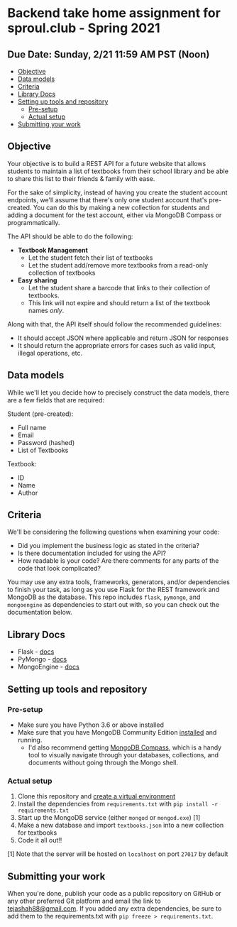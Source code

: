 # Backend take home assignment for sproul.club - Spring 2021

## Due Date: Sunday, 2/21 11:59 AM PST (Noon)

<!-- MarkdownTOC autolink="true" -->

- [Objective](#objective)
- [Data models](#data-models)
- [Criteria](#criteria)
- [Library Docs](#library-docs)
- [Setting up tools and repository](#setting-up-tools-and-repository)
    - [Pre-setup](#pre-setup)
    - [Actual setup](#actual-setup)
- [Submitting your work](#submitting-your-work)

<!-- /MarkdownTOC -->

## Objective
Your objective is to build a REST API for a future website that allows students to maintain a list of textbooks from their school library and be able to share this list to their friends & family with ease.

For the sake of simplicity, instead of having you create the student account endpoints, we'll assume that there's only one student account that's pre-created. You can do this by making a new collection for students and adding a document for the test account, either via MongoDB Compass or programmatically.

The API should be able to do the following:

* **Textbook Management**
  * Let the student fetch their list of textbooks
  * Let the student add/remove more textbooks from a read-only collection of textbooks
* **Easy sharing**
  * Let the student share a barcode that links to their collection of textbooks.
  * This link will not expire and should return a list of the textbook names *only*.

Along with that, the API itself should follow the recommended guidelines:
* It should accept JSON where applicable and return JSON for responses
* It should return the appropriate errors for cases such as valid input, illegal operations, etc.

## Data models

While we'll let you decide how to precisely construct the data models, there are a few fields that are required:

Student (pre-created):
* Full name
* Email
* Password (hashed)
* List of Textbooks

Textbook:
* ID
* Name
* Author

## Criteria

We'll be considering the following questions when examining your code:
* Did you implement the business logic as stated in the criteria?
* Is there documentation included for using the API?
* How readable is your code? Are there comments for any parts of the code that look complicated?

You may use any extra tools, frameworks, generators, and/or dependencies to finish your task, as long as you use Flask for the REST framework and MongoDB as the database. This repo includes `flask`, `pymongo`, and `mongoengine` as dependencies to start out with, so you can check out the documentation below.

## Library Docs
* Flask - [docs](https://flask.palletsprojects.com/en/1.1.x/)
* PyMongo - [docs](https://pymongo.readthedocs.io/en/stable/)
* MongoEngine - [docs](https://docs.mongoengine.org/)

## Setting up tools and repository

### Pre-setup
* Make sure you have Python 3.6 or above installed
* Make sure that you have MongoDB Community Edition [installed](https://docs.mongodb.com/manual/administration/install-community/) and running.
  * I'd also recommend getting [MongoDB Compass](https://www.mongodb.com/products/compass), which is a handy tool to visually navigate through your databases, collections, and documents without going through the Mongo shell.

### Actual setup
1. Clone this repository and [create a virtual environment](https://docs.python.org/3.6/tutorial/venv.html)
2. Install the dependencies from `requirements.txt` with `pip install -r requirements.txt`
3. Start up the MongoDB service (either `mongod` or `mongod.exe`) [1]
4. Make a new database and import `textbooks.json` into a new collection for textbooks
5. Code it all out!!

[1] Note that the server will be hosted on `localhost` on port `27017` by default

## Submitting your work
When you're done, publish your code as a public repository on GitHub or any other preferred Git platform and email the link
to tejashah88@gmail.com. If you added any extra dependencies, be sure to add them to the requirements.txt with `pip freeze > requirements.txt`.
